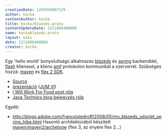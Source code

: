 ```yaml
---
creationDate: 1205939097129 
author: kocka 
contentAuthor: kocka 
title: kocka/blazeds-proto 
contentUpdateDate: 1211886408088 
name: kockablazeds-proto 
layout: wiki 
date: 1211886408088 
creator: kocka 
---
```

Egy 'hello world' bonyolultságú alkalmazás [blazeds](../BlazeDS.html) és [spring](../spring.html) backenddel, [flash](../flash.html) klienssel, a kliens [amf](../AMF.html) protokolon kommunikál a szerverrel. Szükséges hozzá: [maven](../maven/maven2.html) és [flex 2 SDK](../flex.html).

*   [Source](http://jhacks.anzix.net/space/kocka/blazeproto-0.1.tar.gz)
*   [prezentáció](http://jhacks.anzix.net/space/kocka/blazeds-proto/flex_blazeds.pdf) ([JUM VI](../Missing.html))
*   [I Will Work For Food post róla](http://iwillworkforfood.blogspot.com/2008/03/flash-kommunikcija-egy-backenddel-amf.html)
*   [Java Technics blog bejegyzés róla](http://jtechnics.anzix.net/2008/03/maven-netbeans-61-beta.html)



Egyéb:
*   http://blogs.adobe.com/francoisledroff/2008/05/my_blazeds_xdoclet_spring_hibe.html  Hasonló architektúrából készített [maven/maven2/archetype](../maven/maven2/Archetype.html) (flex 3, az enyém flex 2...)
